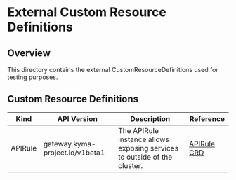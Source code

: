 # External Custom Resource Definitions

## Overview

This directory contains the external CustomResourceDefinitions used for testing purposes.

## Custom Resource Definitions

| Kind    | API Version                      | Description                                                              | Reference                                                                                       |
|---------|----------------------------------|--------------------------------------------------------------------------|-------------------------------------------------------------------------------------------------|
| APIRule | gateway.kyma-project.io/v1beta1 | The APIRule instance allows exposing services to outside of the cluster. | [APIRule CRD](../../../../../installation/resources/crds/api-gateway/apirules.gateway.crd.yaml) |
